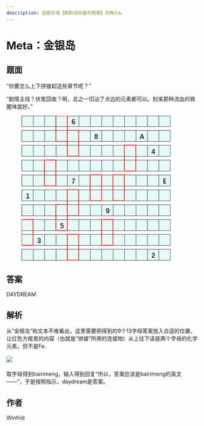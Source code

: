 ```yaml
---
description: 这是区域【斟酌词句者的隐喻】的Meta。
---
```


# Meta：金银岛

## 题面

“你要怎么上下拼接起这些章节呢？”

“剧情主线？伏笔回收？啊，总之一切沾了点边的元素都可以。别来那种流血的铁腥味就好。”

<figure><img src="../../../.gitbook/assets/image (59).png" alt=""><figcaption></figcaption></figure>

## 答案

DAYDREAM

## 解析

从“金银岛”和文本不难看出，这里需要把得到的9个13字母答案放入合适的位置，让红色方框里的内容（也就是“拼接”所用的连接物）从上往下读是两个字母的化学元素，但不是Fe.\
\
![](https://statics.pku1.miaomiaomiao.com.cn/static/files/79e9714886754d31a57117957f784522.png)\
\
取字母得到bairimeng，输入得到回复“所以，答案应该是bairimeng的英文——”，于是按照指示，daydream是答案。

## 作者

Winfrid

